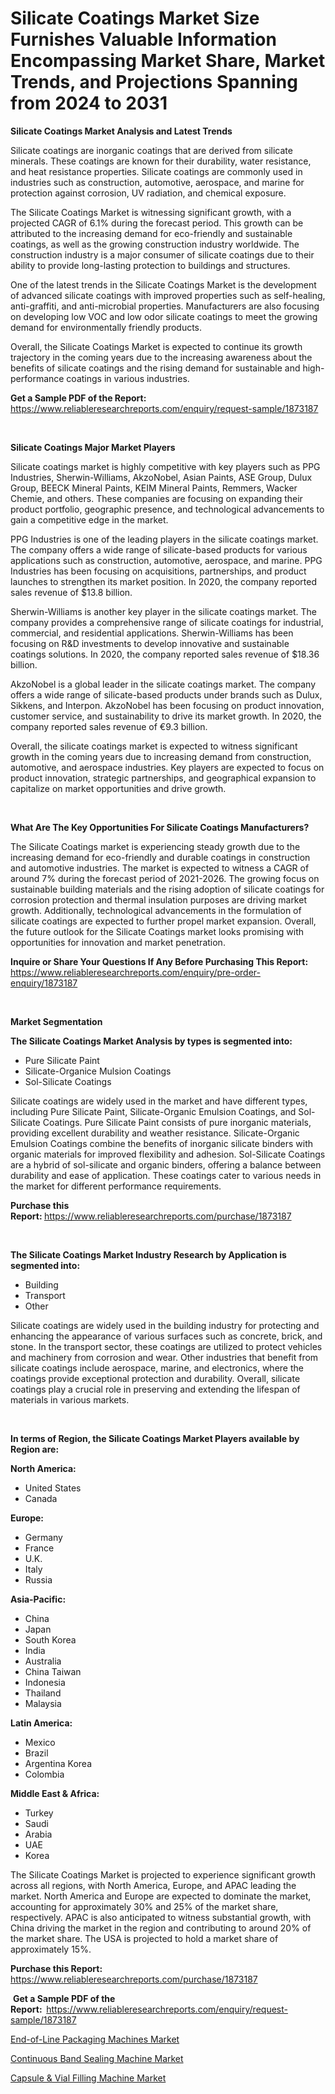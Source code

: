 <p><h1>Silicate Coatings Market Size Furnishes Valuable Information Encompassing Market Share, Market Trends, and Projections Spanning from 2024 to 2031</h1></p><p><strong>Silicate Coatings Market Analysis and Latest Trends</strong></p>
<p><p>Silicate coatings are inorganic coatings that are derived from silicate minerals. These coatings are known for their durability, water resistance, and heat resistance properties. Silicate coatings are commonly used in industries such as construction, automotive, aerospace, and marine for protection against corrosion, UV radiation, and chemical exposure.</p><p>The Silicate Coatings Market is witnessing significant growth, with a projected CAGR of 6.1% during the forecast period. This growth can be attributed to the increasing demand for eco-friendly and sustainable coatings, as well as the growing construction industry worldwide. The construction industry is a major consumer of silicate coatings due to their ability to provide long-lasting protection to buildings and structures.</p><p>One of the latest trends in the Silicate Coatings Market is the development of advanced silicate coatings with improved properties such as self-healing, anti-graffiti, and anti-microbial properties. Manufacturers are also focusing on developing low VOC and low odor silicate coatings to meet the growing demand for environmentally friendly products.</p><p>Overall, the Silicate Coatings Market is expected to continue its growth trajectory in the coming years due to the increasing awareness about the benefits of silicate coatings and the rising demand for sustainable and high-performance coatings in various industries.</p></p>
<p><strong>Get a Sample PDF of the Report:&nbsp;</strong> <a href="https://www.reliableresearchreports.com/enquiry/request-sample/1873187">https://www.reliableresearchreports.com/enquiry/request-sample/1873187</a></p>
<p>&nbsp;</p>
<p><strong>Silicate Coatings Major Market Players</strong></p>
<p><p>Silicate coatings market is highly competitive with key players such as PPG Industries, Sherwin-Williams, AkzoNobel, Asian Paints, ASE Group, Dulux Group, BEECK Mineral Paints, KEIM Mineral Paints, Remmers, Wacker Chemie, and others. These companies are focusing on expanding their product portfolio, geographic presence, and technological advancements to gain a competitive edge in the market.</p><p>PPG Industries is one of the leading players in the silicate coatings market. The company offers a wide range of silicate-based products for various applications such as construction, automotive, aerospace, and marine. PPG Industries has been focusing on acquisitions, partnerships, and product launches to strengthen its market position. In 2020, the company reported sales revenue of $13.8 billion.</p><p>Sherwin-Williams is another key player in the silicate coatings market. The company provides a comprehensive range of silicate coatings for industrial, commercial, and residential applications. Sherwin-Williams has been focusing on R&D investments to develop innovative and sustainable coatings solutions. In 2020, the company reported sales revenue of $18.36 billion.</p><p>AkzoNobel is a global leader in the silicate coatings market. The company offers a wide range of silicate-based products under brands such as Dulux, Sikkens, and Interpon. AkzoNobel has been focusing on product innovation, customer service, and sustainability to drive its market growth. In 2020, the company reported sales revenue of €9.3 billion.</p><p>Overall, the silicate coatings market is expected to witness significant growth in the coming years due to increasing demand from construction, automotive, and aerospace industries. Key players are expected to focus on product innovation, strategic partnerships, and geographical expansion to capitalize on market opportunities and drive growth.</p></p>
<p>&nbsp;</p>
<p><strong>What Are The Key Opportunities For Silicate Coatings Manufacturers?</strong></p>
<p><p>The Silicate Coatings market is experiencing steady growth due to the increasing demand for eco-friendly and durable coatings in construction and automotive industries. The market is expected to witness a CAGR of around 7% during the forecast period of 2021-2026. The growing focus on sustainable building materials and the rising adoption of silicate coatings for corrosion protection and thermal insulation purposes are driving market growth. Additionally, technological advancements in the formulation of silicate coatings are expected to further propel market expansion. Overall, the future outlook for the Silicate Coatings market looks promising with opportunities for innovation and market penetration.</p></p>
<p><strong>Inquire or Share Your Questions If Any Before Purchasing This Report:</strong> <a href="https://www.reliableresearchreports.com/enquiry/pre-order-enquiry/1873187">https://www.reliableresearchreports.com/enquiry/pre-order-enquiry/1873187</a></p>
<p>&nbsp;</p>
<p><strong>Market Segmentation</strong></p>
<p><strong>The Silicate Coatings Market Analysis by types is segmented into:</strong></p>
<p><ul><li>Pure Silicate Paint</li><li>Silicate-Organice Mulsion Coatings</li><li>Sol-Silicate Coatings</li></ul></p>
<p><p>Silicate coatings are widely used in the market and have different types, including Pure Silicate Paint, Silicate-Organic Emulsion Coatings, and Sol-Silicate Coatings. Pure Silicate Paint consists of pure inorganic materials, providing excellent durability and weather resistance. Silicate-Organic Emulsion Coatings combine the benefits of inorganic silicate binders with organic materials for improved flexibility and adhesion. Sol-Silicate Coatings are a hybrid of sol-silicate and organic binders, offering a balance between durability and ease of application. These coatings cater to various needs in the market for different performance requirements.</p></p>
<p><strong>Purchase this Report:&nbsp;</strong><a href="https://www.reliableresearchreports.com/purchase/1873187">https://www.reliableresearchreports.com/purchase/1873187</a></p>
<p>&nbsp;</p>
<p><strong>The Silicate Coatings Market Industry Research by Application is segmented into:</strong></p>
<p><ul><li>Building</li><li>Transport</li><li>Other</li></ul></p>
<p><p>Silicate coatings are widely used in the building industry for protecting and enhancing the appearance of various surfaces such as concrete, brick, and stone. In the transport sector, these coatings are utilized to protect vehicles and machinery from corrosion and wear. Other industries that benefit from silicate coatings include aerospace, marine, and electronics, where the coatings provide exceptional protection and durability. Overall, silicate coatings play a crucial role in preserving and extending the lifespan of materials in various markets.</p></p>
<p>&nbsp;</p>
<p><strong>In terms of Region, the Silicate Coatings Market Players available by Region are:</strong></p>
<p>
    <p> <strong> North America: </strong>
        <ul>
            <li>United States</li>
            <li>Canada</li>
        </ul>
        </p> 
    <p> <strong> Europe: </strong>
        <ul>
            <li>Germany</li>
            <li>France</li>
            <li>U.K.</li>
            <li>Italy</li>
            <li>Russia</li>
        </ul>
        </p> 
    <p> <strong> Asia-Pacific: </strong>
        <ul>
            <li>China</li>
            <li>Japan</li>
            <li>South Korea</li>
            <li>India</li>
            <li>Australia</li>
            <li>China Taiwan</li>
            <li>Indonesia</li>
            <li>Thailand</li>
            <li>Malaysia</li>
        </ul>
        </p> 
    <p> <strong> Latin America: </strong>
        <ul>
            <li>Mexico</li>
            <li>Brazil</li>
            <li>Argentina Korea</li>
            <li>Colombia</li>
        </ul>
        </p> 
    <p> <strong> Middle East & Africa: </strong>
        <ul>
            <li>Turkey</li>
            <li>Saudi</li>
            <li>Arabia</li>
            <li>UAE</li>
            <li>Korea</li>
        </ul>
    </p>
    </p>
<p><p>The Silicate Coatings Market is projected to experience significant growth across all regions, with North America, Europe, and APAC leading the market. North America and Europe are expected to dominate the market, accounting for approximately 30% and 25% of the market share, respectively. APAC is also anticipated to witness substantial growth, with China driving the market in the region and contributing to around 20% of the market share. The USA is projected to hold a market share of approximately 15%.</p></p>
<p><strong>Purchase this Report: </strong><a href="https://www.reliableresearchreports.com/purchase/1873187">https://www.reliableresearchreports.com/purchase/1873187</a></p>
<p>&nbsp;<strong>Get a Sample PDF of the Report:&nbsp;&nbsp;</strong><a href="https://www.reliableresearchreports.com/enquiry/request-sample/1873187">https://www.reliableresearchreports.com/enquiry/request-sample/1873187</a></p>
<p><strong></strong></p>
<p><p><a href="https://view.publitas.com/reportprime-1/end-of-line-packaging-machines-market-share-market-new-trends-analysis-report-by-type-by-application-by-end-use-by-region-and-segment-forecasts-2023-2030/">End-of-Line Packaging Machines Market</a></p><p><a href="https://view.publitas.com/reportprime-1/continuous-band-sealing-machine-market-size-reflecting-a-forecast-till-2030-market-by-type-by-application-and-by-geography/">Continuous Band Sealing Machine Market</a></p><p><a href="https://view.publitas.com/reportprime-1/capsule-vial-filling-machine-market-research-report-the-key-to-successful-business-strategy-forecasted-for-period-from-2023-2030/">Capsule & Vial Filling Machine Market</a></p></p>